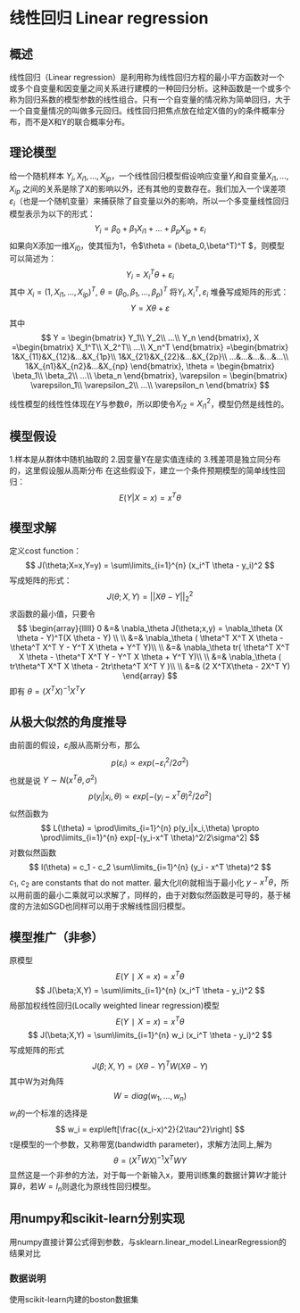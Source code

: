 # 线性回归 Linear regression

## 概述
线性回归（Linear regression）是利用称为线性回归方程的最小平方函数对一个或多个自变量和因变量之间关系进行建模的一种回归分析。这种函数是一个或多个称为回归系数的模型参数的线性组合。只有一个自变量的情况称为简单回归，大于一个自变量情况的叫做多元回归。线性回归把焦点放在给定X值的y的条件概率分布，而不是X和Y的联合概率分布。

## 理论模型
给一个随机样本 $Y_i,X_{i1},...,X_{ip}$，一个线性回归模型假设响应变量$Y_i$和自变量$X_{i1},...,X_{ip}$ 之间的关系是除了X的影响以外，还有其他的变数存在。我们加入一个误差项 $\varepsilon_i$（也是一个随机变量）来捕获除了自变量以外的影响，所以一个多变量线性回归模型表示为以下的形式：
$$
Y_i  = \beta_0 + \beta_1 X_{i1} + ... + \beta_p X_{ip} + \varepsilon_i
$$ 如果向X添加一维$X_{i0}$，使其恒为1，令$\theta = (\beta_0,\beta^T)^T $，则模型可以简述为：
$$
Y_i  = X_i^T \theta + \varepsilon_i
$$ 其中 $X_i=(1,X_{i1},...,X_{ip})^T$, $\theta = (\beta_0,\beta_1,...,\beta_p)^T$
将$Y_i, X_i^T, \varepsilon_i$ 堆叠写成矩阵的形式：
$$
Y = X \theta + \varepsilon
$$ 其中
$$ Y =
\begin{bmatrix}
Y_1\\
Y_2\\
...\\
Y_n
\end{bmatrix},
X =\begin{bmatrix}
X_1^T\\
X_2^T\\
...\\
X_n^T
\end{bmatrix}
=\begin{bmatrix}
1&X_{11}&X_{12}&...&X_{1p}\\
1&X_{21}&X_{22}&...&X_{2p}\\
...&...&...&...&...\\
1&X_{n1}&X_{n2}&...&X_{np}
\end{bmatrix},
\theta =
\begin{bmatrix}
\beta_1\\
\beta_2\\
...\\
\beta_n
\end{bmatrix},
\varepsilon =
\begin{bmatrix}
\varepsilon_1\\
\varepsilon_2\\
...\\
\varepsilon_n
\end{bmatrix}
$$

线性模型的线性性体现在$Y$与参数$\theta$，所以即使令$X_{i2} = X_{i1}^2$，模型仍然是线性的。

## 模型假设
1.样本是从群体中随机抽取的
2.因变量Y在是实值连续的
3.残差项是独立同分布的，这里假设服从高斯分布
在这些假设下，建立一个条件预期模型的简单线性回归：$$
E(Y|X=x) = x^T \theta
$$

## 模型求解
定义cost function：
$$
J(\theta;X=x,Y=y) = \sum\limits_{i=1}^{n} (x_i^T \theta - y_i)^2
$$ 写成矩阵的形式：
$$
J(\theta;X,Y) = ||X \theta - Y||_2^2
$$ 求函数的最小值，只要令
$$
\begin{array}{lllll}
0 &=& \nabla_\theta J(\theta;x,y) = \nabla_\theta (X \theta - Y)^T(X \theta - Y) \\ \\
&=& \nabla_\theta ( \theta^T X^T X \theta - \theta^T X^T Y - Y^T X \theta + Y^T Y)\\ \\
&=& \nabla_\theta tr( \theta^T X^T X \theta - \theta^T X^T Y - Y^T X \theta + Y^T Y)\\ \\
&=& \nabla_\theta ( tr\theta^T X^T X \theta - 2tr\theta^T X^T Y )\\ \\
&=& (2 X^TX\theta - 2X^T Y)
\end{array}
$$
即有 $\theta = (X^T X)^{-1} X^T Y$

## 从极大似然的角度推导
由前面的假设，$\varepsilon_i$服从高斯分布，那么
$$
p(\varepsilon_i) \propto exp(-\varepsilon_i^2 / 2\sigma^2)
$$ 也就是说 $Y \sim N(x^T \theta,\sigma^2)$
$$
p(y_i|x_i,\theta) \propto exp[-(y_i-x^T \theta)^2/2\sigma^2]
$$ 似然函数为
$$
L(\theta) = \prod\limits_{i=1}^{n} p(y_i|x_i,\theta) \propto \prod\limits_{i=1}^{n} exp[-(y_i-x^T \theta)^2/2\sigma^2]
$$ 对数似然函数
$$
l(\theta) = c_1 - c_2 \sum\limits_{i=1}^{n} (y_i - x^T \theta)^2
$$ $c_1$, $c_2$ are constants that do not matter.
最大化$l(\theta)$就相当于最小化 $y-x^T \theta$，所以用前面的最小二乘就可以求解了，同样的，由于对数似然函数是可导的，基于梯度的方法如SGD也同样可以用于求解线性回归模型。


## 模型推广（非参）
原模型
$$ E(Y∣X=x) = x^T \theta $$ $$
J(\beta;X,Y) = \sum\limits_{i=1}^{n} (x_i^T \theta - y_i)^2
$$ 局部加权线性回归(Locally weighted linear regression)模型
$$ E(Y∣X=x) = x^T \theta $$ $$
J(\beta;X,Y) = \sum\limits_{i=1}^{n} w_i (x_i^T \theta - y_i)^2
$$ 写成矩阵的形式
$$
J(\beta;X,Y) = (X \theta - Y)^T W (X \theta - Y)
$$ 其中W为对角阵 
$$
W=diag(w_1,...,w_n)
$$ $w_i$的一个标准的选择是
$$
w_i = exp\left[\frac{(x_i-x)^2}{2\tau^2}\right]
$$ $\tau$是模型的一个参数，又称带宽(bandwidth parameter)，求解方法同上,解为
$$
\theta = (X^T W X)^{-1} X^T W Y
$$ 显然这是一个非参的方法，对于每一个新输入x，要用训练集的数据计算$W$才能计算$\theta$，若$W=I_n$则退化为原线性回归模型。

## 用numpy和scikit-learn分别实现
用numpy直接计算公式得到参数，与sklearn.linear_model.LinearRegression的结果对比

### 数据说明
使用scikit-learn内建的boston数据集